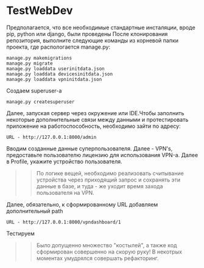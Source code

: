 # TestWebDev

Предполагается, что все необходимые стандартные инсталяции, вроде pip, python или django, были проведены
После клонирования репозитория, выполните следующие команды из корневой папки проекта, где распологается manage.py:

 ```
manage.py makemigrations
manage.py migrate
manage.py loaddata userinitdata.json
manage.py loaddata devicesinitdata.json
manage.py loaddata vpninitdata.json
```

Создаем superuser-а 
```
manage.py createsuperuser
```
 
Далее, запуская сервер через окружение или IDE.Чтобы заполнить некоторые дополнительные связи между данными и протестировать приложение на работоспособность,
необходимо зайти по адресу:
```
URL - http://127.0.0.1:8000/admin
```
Вводим созданные данные суперпользователя. Далее - VPN's, предоставьте пользователю лицензию для использования VPN-а.
Далее в Profile, укажите устройство пользователя.
>> По логике вещей, необходимо реализовать считывание устройства через приходящий запрос и сохранять эти данные
>> в базе, и туда - же уходит время захода пользователя на VPN. 

Далее, обязательно, к сформированному URL добавляем дополнительный path
```
URL - http://127.0.0.1:8000/vpndashboard/1
```

Тестируем
>> Было допущенно множество "костылей", а также код сформирован совершенно на скорую руку! В некотрых моментах умудрялся совершать рефакторинг.
